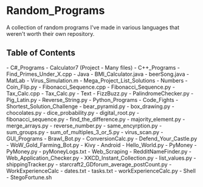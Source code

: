 Random_Programs
===============

A collection of random programs I've made in various languages that weren't worth their own repository.

<h2> Table of Contents </h2>
- C#_Programs
  - Calculator7 (Project - Many files)
- C++_Programs
  - Find_Primes_Under_X.cpp 
- Java
  - BMI_Calculator.java
  - beerSong.java
- MatLab
  - Virus_Simulation.m 
- Mega_Project_List_Solutions
  - Numbers
    - Coin_Flip.py
    - Fibonacci_Sequence.cpp
    - Fibonacci_Sequence.py
    - Tax_Calc.cpp
    - Tax_Calc.py
  - Text
    - FizzBuzz.py
    - PalindromeChecker.py
    - Pig_Latin.py
    - Reverse_String.py
- Python_Programs
  - Code_Fights
    - Shortest_Solution_Challenge
      - bear_pyramid.py 
      - box_drawing.py 
      - chocolates.py
      - dice_probability.py
      - digital_root.py
      - fibonacci_sequence.py
      - find_the_difference.py
      - majority_element.py
      - merge_arrays.py
      - reverse_number.py
      - same_encyrption.py
      - sum_groups.py
      - sum_of_multiples_3_or_5.py
      - virus_scan.py
  - GUI_Programs
    - Brawl_Bot.py
    - ConversionCalc.py
    - Defend_Your_Castle.py
    - WoW_Gold_Farming_Bot.py
  - Kivy
    - Android
      - Hello_World.py
  - PyMoney
    - PyMoney.py
    - pyMoneyLogs.txt
  - Web_Scraping
    - RedditNameFinder.py
    - Web_Application_Checker.py
    - XKCD_Instant_Collection.py
    - list_values.py
    - shippingTracker.py
    - starcraft2_GDforum_average_postCount.py
  - WorkExperienceCalc
    - dates.txt
    - tasks.txt
    - workExperienceCalc.py
- Shell
  - StegoFortune.sh 
